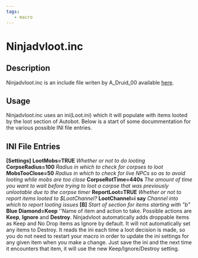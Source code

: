 ```yaml
---
tags:
   - macro
---
```

# Ninjadvloot.inc

## Description

Ninjadvloot.inc is an include file writen by A\_Druid\_00 available [here](https://macroquest2.com/phpBB3/viewtopic.php?t=12578).

## Usage

Ninjadvloot.inc uses an ini(Loot.ini) which it will populate with items looted by the loot section of Autobot. Below is a start of some docummentation for the various possible INI file entries.

## INI File Entries

**[Settings]**
**LootMobs=TRUE** _Whether or not to do looting_
**CorpseRadius=100** _Radius in which to check for corpses to loot_
**MobsTooClose=50** _Radius in which to check for live NPCs so as to avoid looting while mobs are too close_
**CorpseRotTime=440s** _The amount of time you want to wait before trying to loot a corpse that was previously unlootable due to the corpse timer_
**ReportLoot=TRUE** _Whether or not to report items looted to $LootChannel?_
**LootChannel=i say** _Channel into which to report looting issues_
**[B]** _Start of section for items starting with "b"_
**Blue Diamond=Keep** ''Name of item and action to take. Possible actions are **Keep**, **Ignore** and **Destroy**. Ninjadvloot automatically adds droppable items as Keep and No Drop items as Ignore by default. It will not automatically set any items to Destroy. It reads the ini each time a loot decision is made, so you do not need to restart your macro in order to update the ini settings for any given item when you make a change. Just save the ini and the next time it encounters that item, it will use the new Keep/Ignore/Destroy setting.

